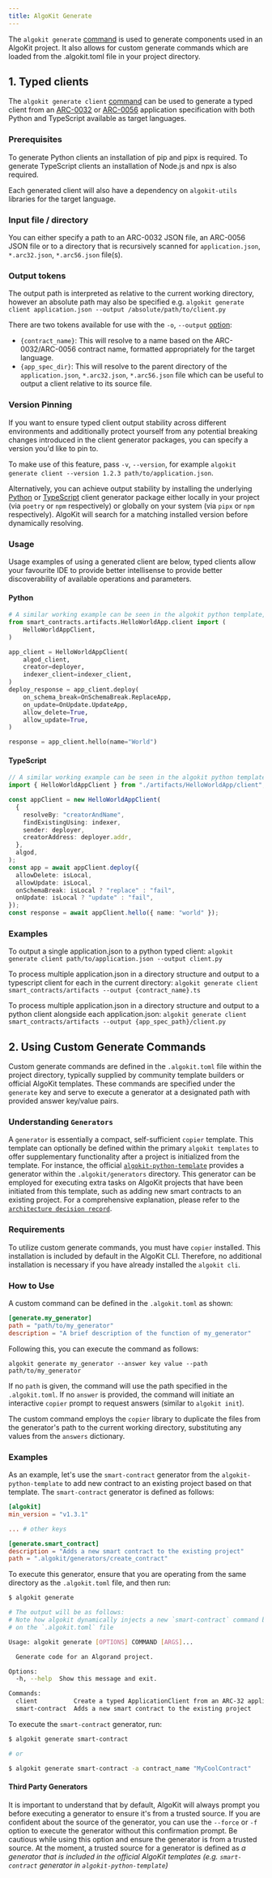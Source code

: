 ```yaml
---
title: AlgoKit Generate
---
```


The `algokit generate` [command](/reference/algokit-cli/#generate) is used to generate components used in an AlgoKit project. It also allows for custom generate commands which are loaded from the .algokit.toml file in your project directory.

## 1. Typed clients

The `algokit generate client` [command](/reference/algokit-cli/#client) can be used to generate a typed client from an [ARC-0032](https://arc.algorand.foundation/ARCs/arc-0032) or [ARC-0056](https://github.com/algorandfoundation/ARCs/pull/258) application specification with both Python and TypeScript available as target languages.

### Prerequisites

To generate Python clients an installation of pip and pipx is required.
To generate TypeScript clients an installation of Node.js and npx is also required.

Each generated client will also have a dependency on `algokit-utils` libraries for the target language.

### Input file / directory

You can either specify a path to an ARC-0032 JSON file, an ARC-0056 JSON file or to a directory that is recursively scanned for `application.json`, `*.arc32.json`, `*.arc56.json` file(s).

### Output tokens

The output path is interpreted as relative to the current working directory, however an absolute path may also be specified e.g.
`algokit generate client application.json --output /absolute/path/to/client.py`

There are two tokens available for use with the `-o`, `--output` [option](/reference/algokit-cli/#-o---output-output_path_pattern):

- `{contract_name}`: This will resolve to a name based on the ARC-0032/ARC-0056 contract name, formatted appropriately for the target language.
- `{app_spec_dir}`: This will resolve to the parent directory of the `application.json`, `*.arc32.json`, `*.arc56.json` file which can be useful to output a client relative to its source file.

### Version Pinning

If you want to ensure typed client output stability across different environments and additionally protect yourself from any potential breaking changes introduced in the client generator packages, you can specify a version you'd like to pin to.

To make use of this feature, pass `-v`, `--version`, for example `algokit generate client --version 1.2.3 path/to/application.json`.

Alternatively, you can achieve output stability by installing the underlying [Python](https://github.com/algorandfoundation/algokit-client-generator-py) or [TypeScript](https://github.com/algorandfoundation/algokit-client-generator-ts) client generator package either locally in your project (via `poetry` or `npm` respectively) or globally on your system (via `pipx` or `npm` respectively). AlgoKit will search for a matching installed version before dynamically resolving.

### Usage

Usage examples of using a generated client are below, typed clients allow your favourite IDE to provide better intellisense to provide better discoverability
of available operations and parameters.

#### Python

```python
# A similar working example can be seen in the algokit python template, when using Python deployment
from smart_contracts.artifacts.HelloWorldApp.client import (
    HelloWorldAppClient,
)

app_client = HelloWorldAppClient(
    algod_client,
    creator=deployer,
    indexer_client=indexer_client,
)
deploy_response = app_client.deploy(
    on_schema_break=OnSchemaBreak.ReplaceApp,
    on_update=OnUpdate.UpdateApp,
    allow_delete=True,
    allow_update=True,
)

response = app_client.hello(name="World")
```

#### TypeScript

```typescript
// A similar working example can be seen in the algokit python template with typescript deployer, when using TypeScript deployment
import { HelloWorldAppClient } from "./artifacts/HelloWorldApp/client";

const appClient = new HelloWorldAppClient(
  {
    resolveBy: "creatorAndName",
    findExistingUsing: indexer,
    sender: deployer,
    creatorAddress: deployer.addr,
  },
  algod,
);
const app = await appClient.deploy({
  allowDelete: isLocal,
  allowUpdate: isLocal,
  onSchemaBreak: isLocal ? "replace" : "fail",
  onUpdate: isLocal ? "update" : "fail",
});
const response = await appClient.hello({ name: "world" });
```

### Examples

To output a single application.json to a python typed client:
`algokit generate client path/to/application.json --output client.py`

To process multiple application.json in a directory structure and output to a typescript client for each in the current directory:
`algokit generate client smart_contracts/artifacts --output {contract_name}.ts`

To process multiple application.json in a directory structure and output to a python client alongside each application.json:
`algokit generate client smart_contracts/artifacts --output {app_spec_path}/client.py`

## 2. Using Custom Generate Commands

Custom generate commands are defined in the `.algokit.toml` file within the project directory, typically supplied by community template builders or official AlgoKit templates. These commands are specified under the `generate` key and serve to execute a generator at a designated path with provided answer key/value pairs.

### Understanding `Generators`

A `generator` is essentially a compact, self-sufficient `copier` template. This template can optionally be defined within the primary `algokit templates` to offer supplementary functionality after a project is initialized from the template. For instance, the official [`algokit-python-template`](https://github.com/algorandfoundation/algokit-python-template/tree/main/template_content) provides a generator within the `.algokit/generators` directory. This generator can be employed for executing extra tasks on AlgoKit projects that have been initiated from this template, such as adding new smart contracts to an existing project. For a comprehensive explanation, please refer to the [`architecture decision record`](https://github.com/algorandfoundation/algokit-cli/blob/main/docs/architecture-decisions/2023-07-19_advanced_generate_command.md).

### Requirements

To utilize custom generate commands, you must have `copier` installed. This installation is included by default in the AlgoKit CLI. Therefore, no additional installation is necessary if you have already installed the `algokit cli`.

### How to Use

A custom command can be defined in the `.algokit.toml` as shown:

```toml
[generate.my_generator]
path = "path/to/my_generator"
description = "A brief description of the function of my_generator"
```

Following this, you can execute the command as follows:

`algokit generate my_generator --answer key value --path path/to/my_generator`

If no `path` is given, the command will use the path specified in the `.algokit.toml`. If no `answer` is provided, the command will initiate an interactive `copier` prompt to request answers (similar to `algokit init`).

The custom command employs the `copier` library to duplicate the files from the generator's path to the current working directory, substituting any values from the `answers` dictionary.

### Examples

As an example, let's use the `smart-contract` generator from the `algokit-python-template` to add new contract to an existing project based on that template. The `smart-contract` generator is defined as follows:

```toml
[algokit]
min_version = "v1.3.1"

... # other keys

[generate.smart_contract]
description = "Adds a new smart contract to the existing project"
path = ".algokit/generators/create_contract"
```

To execute this generator, ensure that you are operating from the same directory as the `.algokit.toml` file, and then run:

```bash
$ algokit generate

# The output will be as follows:
# Note how algokit dynamically injects a new `smart-contract` command based
# on the `.algokit.toml` file

Usage: algokit generate [OPTIONS] COMMAND [ARGS]...

  Generate code for an Algorand project.

Options:
  -h, --help  Show this message and exit.

Commands:
  client          Create a typed ApplicationClient from an ARC-32 application.json
  smart-contract  Adds a new smart contract to the existing project
```

To execute the `smart-contract` generator, run:

```bash
$ algokit generate smart-contract

# or

$ algokit generate smart-contract -a contract_name "MyCoolContract"
```

#### Third Party Generators

It is important to understand that by default, AlgoKit will always prompt you before executing a generator to ensure it's from a trusted source. If you are confident about the source of the generator, you can use the `--force` or `-f` option to execute the generator without this confirmation prompt. Be cautious while using this option and ensure the generator is from a trusted source. At the moment, a trusted source for a generator is defined as _a generator that is included in the official AlgoKit templates (e.g. `smart-contract` generator in `algokit-python-template`)_
